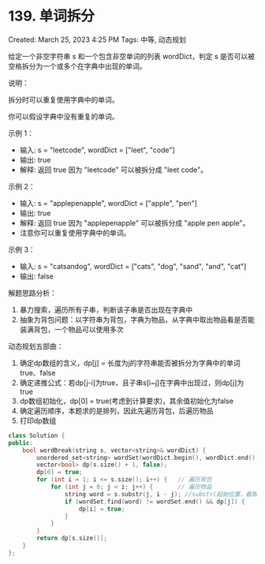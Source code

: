 # 139. 单词拆分

Created: March 25, 2023 4:25 PM
Tags: 中等, 动态规划

给定一个非空字符串 s 和一个包含非空单词的列表 wordDict，判定 s 是否可以被空格拆分为一个或多个在字典中出现的单词。

说明：

拆分时可以重复使用字典中的单词。

你可以假设字典中没有重复的单词。

示例 1：

- 输入: s = "leetcode", wordDict = ["leet", "code"]
- 输出: true
- 解释: 返回 true 因为 "leetcode" 可以被拆分成 "leet code"。

示例 2：

- 输入: s = "applepenapple", wordDict = ["apple", "pen"]
- 输出: true
- 解释: 返回 true 因为 "applepenapple" 可以被拆分成 "apple pen apple"。
- 注意你可以重复使用字典中的单词。

示例 3：

- 输入: s = "catsandog", wordDict = ["cats", "dog", "sand", "and", "cat"]
- 输出: false

解题思路分析：

1. 暴力搜索，遍历所有子串，判断该子串是否出现在字典中
2. 抽象为背包问题：以字符串为背包，字典为物品，从字典中取出物品看是否能装满背包，一个物品可以使用多次

动态规划五部曲：

1. 确定dp数组的含义，dp[j] = 长度为j的字符串能否被拆分为字典中的单词true、false
2. 确定递推公式：若dp[j-i]为true，且子串s[i~j]在字典中出现过，则dp[j]为true
3. dp数组初始化，dp[0] = true(考虑到计算要求)，其余值初始化为false
4. 确定遍历顺序，本题求的是排列，因此先遍历背包，后遍历物品
5. 打印dp数组

```cpp
class Solution {
public:
    bool wordBreak(string s, vector<string>& wordDict) {
        unordered_set<string> wordSet(wordDict.begin(), wordDict.end());
        vector<bool> dp(s.size() + 1, false);
        dp[0] = true;
        for (int i = 1; i <= s.size(); i++) {   // 遍历背包
            for (int j = 0; j < i; j++) {       // 遍历物品
                string word = s.substr(j, i - j); //substr(起始位置，截取的个数)
                if (wordSet.find(word) != wordSet.end() && dp[j]) {
                    dp[i] = true;
                }
            }
        }
        return dp[s.size()];
    }
};
```
